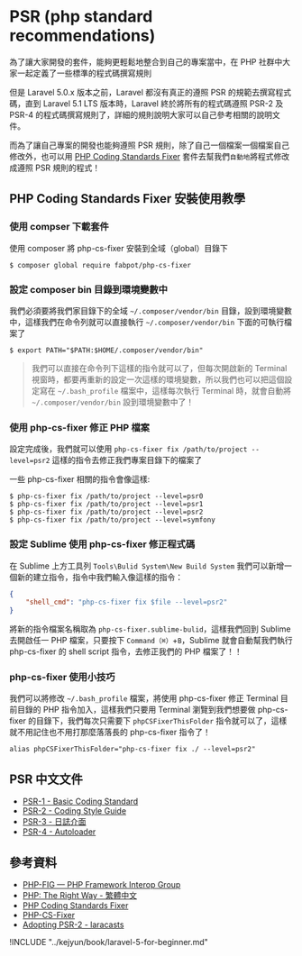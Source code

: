 # PSR (php standard recommendations)

為了讓大家開發的套件，能夠更輕鬆地整合到自己的專案當中，在 PHP 社群中大家一起定義了一些標準的程式碼撰寫規則

但是 Laravel 5.0.x 版本之前，Laravel 都沒有真正的遵照 PSR 的規範去撰寫程式碼，直到 Laravel 5.1 LTS 版本時，Laravel 終於將所有的程式碼遵照 PSR-2 及 PSR-4 的程式碼撰寫規則了，詳細的規則說明大家可以自己參考相關的說明文件。

而為了讓自己專案的開發也能夠遵照 PSR 規則，除了自己一個檔案一個檔案自己修改外，也可以用 [PHP Coding Standards Fixer](http://cs.sensiolabs.org/) 套件去幫我們`自動地`將程式修改成遵照 PSR 規則的程式！

## PHP Coding Standards Fixer 安裝使用教學

### 使用 compser 下載套件

使用 composer 將 php-cs-fixer 安裝到全域（global）目錄下


```shell
$ composer global require fabpot/php-cs-fixer
```

### 設定 composer bin 目錄到環境變數中

我們必須要將我們家目錄下的全域 `~/.composer/vendor/bin` 目錄，設到環境變數中，這樣我們在命令列就可以直接執行 `~/.composer/vendor/bin` 下面的可執行檔案了

```shell
$ export PATH="$PATH:$HOME/.composer/vendor/bin"
```

> 我們可以直接在命令列下這樣的指令就可以了，但每次開啟新的 Terminal 視窗時，都要再重新的設定一次這樣的環境變數，所以我們也可以把這個設定寫在 `~/.bash_profile` 檔案中，這樣每次執行 Terminal 時，就會自動將 `~/.composer/vendor/bin` 設到環境變數中了！


### 使用 php-cs-fixer 修正 PHP 檔案

設定完成後，我們就可以使用 `php-cs-fixer fix /path/to/project --level=psr2` 這樣的指令去修正我們專案目錄下的檔案了

一些 php-cs-fixer 相關的指令會像這樣:

```shell
$ php-cs-fixer fix /path/to/project --level=psr0
$ php-cs-fixer fix /path/to/project --level=psr1
$ php-cs-fixer fix /path/to/project --level=psr2
$ php-cs-fixer fix /path/to/project --level=symfony
```

### 設定 Sublime 使用 php-cs-fixer 修正程式碼

在 Sublime 上方工具列 `Tools\Bulid System\New Build System` 我們可以新增一個新的建立指令，指令中我們輸入像這樣的指令：

```json
{
	"shell_cmd": "php-cs-fixer fix $file --level=psr2"
}

```

將新的指令檔案名稱取為 `php-cs-fixer.sublime-bulid`，這樣我們回到 Sublime 去開啟任一 PHP 檔案，只要按下 `Command（⌘）`+`B`，Sublime 就會自動幫我們執行 php-cs-fixer 的 shell script 指令，去修正我們的 PHP 檔案了！！

### php-cs-fixer 使用小技巧

我們可以將修改 `~/.bash_profile` 檔案，將使用 php-cs-fixer 修正 Terminal 目前目錄的 PHP 指令加入，這樣我們只要用 Terminal 瀏覽到我們想要做 php-cs-fixer 的目錄下，我們每次只需要下 `phpCSFixerThisFolder` 指令就可以了，這樣就不用記住也不用打那麼落落長的 php-cs-fixer 指令了！

```shell
alias phpCSFixerThisFolder="php-cs-fixer fix ./ --level=psr2"
```


## PSR 中文文件
* [PSR-1 - Basic Coding Standard](https://github.com/laravel-taiwan/fig-standards/blob/master/accepted/zh-TW/PSR-1-basic-coding-standard.md)
* [PSR-2 - Coding Style Guide](https://github.com/laravel-taiwan/fig-standards/blob/master/accepted/zh-TW/PSR-2-coding-style-guide.md)
* [PSR-3 - 日誌介面](https://github.com/laravel-taiwan/fig-standards/blob/master/accepted/zh-TW/PSR-3-logger-interface.md)
* [PSR-4 - Autoloader](https://github.com/laravel-taiwan/fig-standards/blob/master/accepted/zh-TW/PSR-4-autoloader.md)

## 參考資料
* [PHP-FIG — PHP Framework Interop Group](http://www.php-fig.org/)
* [PHP: The Right Way - 繁體中文](http://laravel-taiwan.github.io/php-the-right-way/)
* [PHP Coding Standards Fixer](http://cs.sensiolabs.org)
* [PHP-CS-Fixer](https://github.com/FriendsOfPHP/PHP-CS-Fixer)
* [Adopting PSR-2 - laracasts](https://laracasts.com/series/whats-new-in-laravel-5-1/episodes/1)


!INCLUDE "../kejyun/book/laravel-5-for-beginner.md"
